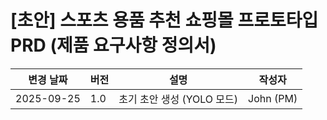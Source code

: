 # [초안] 스포츠 용품 추천 쇼핑몰 프로토타입 PRD (제품 요구사항 정의서)

| 변경 날짜 | 버전 | 설명 | 작성자 |
| --- | --- | --- | --- |
| 2025-09-25 | 1.0 | 초기 초안 생성 (YOLO 모드) | John (PM) |
